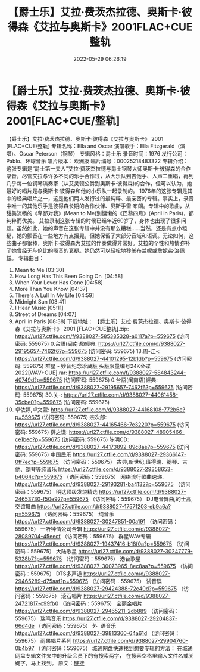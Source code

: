 ﻿---
title: 【爵士乐】艾拉·费茨杰拉德、奥斯卡·彼得森《艾拉与奥斯卡》2001FLAC+CUE整轨
date: 2022-05-29 06:26:19
categories: 古典音乐、新世纪、纯音雅乐
tags: 纯音雅乐
---
# 【爵士乐】艾拉·费茨杰拉德、奥斯卡·彼得森《艾拉与奥斯卡》2001[FLAC+CUE/整轨]

【爵士乐】艾拉·费茨杰拉德、奥斯卡·彼得森《艾拉与奥斯卡》
2001 [FLAC+CUE/整轨]
专辑名称：Ella and
Oscar
演唱歌手：Ella Fitzgerald（演唱）、Oscar
Peterson（钢琴）
专辑风格：爵士乐
录音时间：1976
发行公司：Pablo、环球音乐
唱片版本：欧洲版
唱片编号：00025218483322
专辑介绍：
这张专辑是“爵士第一夫人”艾拉·费茨杰拉德与爵士钢琴大师奥斯卡·彼得森的合作录音，尽管艾拉与许多不同的乐手合作过，从大乐队到吉他手、人声二重唱，再到几乎每一位钢琴演奏家（从艾灵顿公爵到奥斯卡·彼得森)的合作，但可以认为，她最好的唱片是与奥斯卡·彼得森和他的小乐队一起录制的。
1976年的这张专辑是其中的经典唱片之一，这是他们两人发行过的最纯粹、最亲密的专辑。事实上，录音中唯一的其他乐手是彼得森长期的合作伙伴、贝斯手雷·布朗。专辑中的歌曲，从甜美流畅的《卑鄙对我》(Mean
to Me)到慵懒的《巴黎四月》(April in Paris)，都纯粹而优美。
艾拉录制这张专辑的时候已经年近60岁了，身体也出现了很多问题。虽然如此，她的声音在这张专辑中并没有那么糟糕……当然，还是有点小粗糙，她的颤音在一些地方有点摇晃，但她保留了大部分音域和语调。无论如何，这些曲子都很棒，奥斯卡·彼得森为艾拉的伴奏做得非常好。艾拉的个性和热情弥补了她曾经无与伦比的嗓音的衰褪。她仍然可以轻松地秒杀布兰妮或詹妮弗·洛佩兹。
专辑曲目：
01. Mean to Me
[03:30]
02. How Long Has This Been
Going On  [04:58]
03. When Your Lover Has Gone
[04:58]
04. More Than You Know
[04:37]
05. There's A Lull In My Life
[04:59]
06. Midnight Sun
[03:41]
07. I Hear Music
[05:11]
08. Street of Dreams
[04:07]
09. April in Paris
[08:38]
下载地址：
【爵士乐】艾拉·费茨杰拉德、奥斯卡·彼得森《艾拉与奥斯卡》 2001
[FLAC+CUE整轨].zip: https://url27.ctfile.com/f/9388027-585385328-a0117a?p=559675
(访问密码: 559675)
0.台語(闽南语)經典:
https://url27.ctfile.com/d/9388027-29195657-7462f6?p=559675
(访问密码: 559675)
13.周-江-:
https://url27.ctfile.com/d/9388027-44101295-12b1db?p=559675
(访问密码: 559675)
群星 - 妙音纪念珍藏版 头版限量编号24K金碟 2022[WAV+CUE].rar:
https://url27.ctfile.com/f/9388027-584843244-40749d?p=559675
(访问密码: 559675)
0.台語(闽南语)經典: https://url27.ctfile.com/d/9388027-29195657-7462f6?p=559675
(访问密码: 559675)
30.关-: https://url27.ctfile.com/d/9388027-44061458-35cbe0?p=559675
(访问密码: 559675)
34. 卓依婷,卓文萱: https://url27.ctfile.com/d/9388027-44168108-772b6e?p=559675
(访问密码: 559675)
宗次郎: https://url27.ctfile.com/d/9388027-44165466-7e3220?p=559675
(访问密码: 559675)
薛之谦: https://url27.ctfile.com/d/9388027-48905466-ce1bec?p=559675
(访问密码: 559675)
陈明CD: https://url27.ctfile.com/d/9388027-44173892-89c8ae?p=559675
(访问密码: 559675)
中国民乐
https://url27.ctfile.com/d/9388027-29366147-0ff7ec?p=559675
（访问密码：559675）
古典,新世纪,班得瑞、钢琴、吉他、钢琴等纯音乐
https://url27.ctfile.com/d/9388027-29358653-b4064c?p=559675
（访问密码：559675）
网络流行歌曲速递.
https://url27.ctfile.com/d/9388027-29193281-ba4132?p=559675
（访问密码：559675）
明达顶级发烧精选
https://url27.ctfile.com/d/9388027-24653730-f50e92?p=559675
（访问密码：559675）
DJ电音舞曲,的士高, 交谊舞曲
https://url27.ctfile.com/d/9388027-17571203-eb9a6a?p=559675
（访问密码：559675）
纯音乐
https://url27.ctfile.com/d/9388027-30247851-00a191
（访问密码：559675）
一听钟情公司合辑
https://url27.ctfile.com/d/9388027-28089704-45eecf
（访问密码：559675）
群星WAV专辑
https://url27.ctfile.com/d/9388027-19437416-b18f0a?p=559675
（访问密码：559675）
大陆歌星
https://url27.ctfile.com/d/9388027-30247779-5328b7?p=559675
（访问密码：559675）
港台歌星
https://url27.ctfile.com/d/9388027-30073965-8ec8aa?p=559675
（访问密码：559675）
DTS多声道
https://url27.ctfile.com/d/9388027-29465289-d75aaf?p=559675
（访问密码：559675）
试音碟
https://url27.ctfile.com/d/9388027-29424388-72c40d?p=559675
（访问密码：559675）
滚石唱片
https://url27.ctfile.com/d/9388027-24721817-c99fb0
（访问密码：559675）
宝丽金唱片
https://url27.ctfile.com/d/9388027-29465211-2db889
（访问密码：559675）
瑞鸣音乐
https://url27.ctfile.com/d/9388027-29204837-66d4de
（访问密码：559675）
外  语音乐
https://url27.ctfile.com/d/9388027-39813360-64a61d
（访问密码：559675）
雨果唱片系列
https://url27.ctfile.com/d/9388027-29904760-0b4b97
（访问密码：559675）
城通网盘快速找到想要专辑的方法：
在城通网盘专辑文件夹中的升级会员下的有搜索两字，
在搜索空格里输入文件名或关键字，马上找到。
原文：[链接](https://blog.sina.com.cn/s/blog_1647c7e7601030xhn.html)